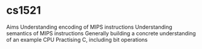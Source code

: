 # cs1521

Aims
Understanding encoding of MIPS instructions
Understanding semantics of MIPS instructions
Generally building a concrete understanding of an example CPU
Practising C, including bit operations
